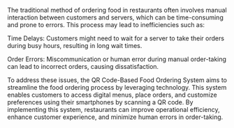 The traditional method of ordering food in restaurants often involves manual interaction between customers and servers, which can be time-consuming and prone to errors. This process may lead to inefficiencies such as:

Time Delays: Customers might need to wait for a server to take their orders during busy hours, resulting in long wait times.

Order Errors: Miscommunication or human error during manual order-taking can lead to incorrect orders, causing dissatisfaction.

To address these issues, the QR Code-Based Food Ordering System aims to streamline the food ordering process by leveraging technology. This system enables customers to access digital menus, place orders, and customize preferences using their smartphones by scanning a QR code.
By implementing this system, restaurants can improve operational efficiency, enhance customer experience, and minimize human errors in order-taking.
